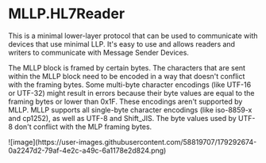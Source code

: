 <h1>MLLP.HL7Reader</h1>
<P>
This is a minimal lower-layer protocol that can be used to communicate with devices that use minimal LLP. It's easy to use and allows readers and writers to communicate with Message Sender Devices.
</P>

<P>
The MLLP block is framed by certain bytes. The characters that are sent within the MLLP block need to be encoded in a way that doesn't conflict with the framing bytes. Some multi-byte character encodings (like UTF-16 or UTF-32) might result in errors because their byte values are equal to the framing bytes or lower than 0x1F. These encodings aren't supported by MLLP. MLLP supports all single-byte character encodings (like iso-8859-x and cp1252), as well as UTF-8 and Shift_JIS. The byte values used by UTF-8 don't conflict with the MLP framing bytes.
  </P>
![image](https://user-images.githubusercontent.com/58819707/179292674-0a2247d2-79af-4e2c-a49c-6a1178e2d824.png)
